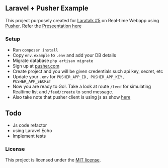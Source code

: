 ## Laravel + Pusher Example

This project purposely created for [Laratalk #5](https://web.facebook.com/events/1813069609012345/) on Real-time Webapp using [Pusher](https://pusher.com). Refer the [Preseentation here](http://bit.ly/laratalks5-realtime-app)

### Setup
- Run `composer install`
- Copy `env.example` to `.env` and add your DB details
- Migrate database `php artisan migrate`
- Sign up at [pusher.com](https://pusher.com)
- Create project and you will be given credentials such api key, secret, etc
- Update your `.env` for `PUSHER_APP_ID, PUSHER_APP_KEY, PUSHER_APP_SECRET`
- Now you are ready to Go!. Take a look at route `/feed` for simulating Realtime list and `/feed/create` to send message.
- Also take note that pusher client is using js as show [here](https://pusher.com/docs/javascript_quick_start)

## Todo
- Js code refactor
- using Laravel Echo
- Implement tests

### License
This project is licensed under the [MIT license](http://opensource.org/licenses/MIT).
